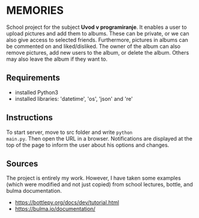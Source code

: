 # MEMORIES
School project for the subject __Uvod v programiranje__.
It enables a user to upload pictures and add them to albums. These can be private, or we can also give access to selected friends.
Furthermore, pictures in albums can be commented on and liked/disliked. The owner of the album can also remove pictures, add new users to the album, or delete the album.
Others may also leave the album if they want to.

## Requirements
* installed Python3
* installed libraries: 'datetime', 'os', 'json' and  're'

## Instructions
To start server, move to src folder and write <code>python main.py</code>. Then open the URL in a browser.
Notifications are displayed at the top of the page to inform the user about his options and changes.

## Sources
The project is entirely my work. However, I have taken some examples (which were modified and not just copied) from school lectures, bottle, and bulma documentation.
* https://bottlepy.org/docs/dev/tutorial.html
* https://bulma.io/documentation/